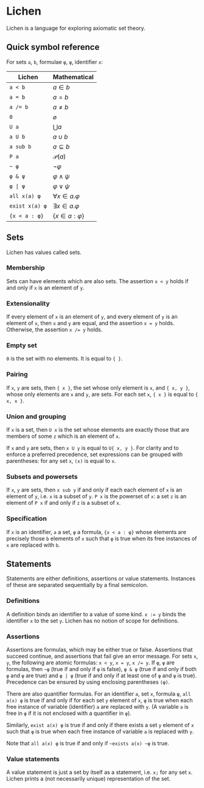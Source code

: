 # Lichen

Lichen is a language for exploring axiomatic set theory.

## Quick symbol reference

For sets `a`, `b`, formulae `φ`, `ψ`, identifier `x`:

| Lichen    | Mathematical    |
|-----------|-----------------|
| `a < b`   | $a \in b$       |
| `a = b`   | $a = b$         |
| `a /= b`  | $a \neq b$      |
| `0`       | $\varnothing$   |
| `U a`     | $\bigcup a$     |
| `a U b`   | $a \cup b$      |
| `a sub b` | $a \subseteq b$ |
| `P a`     | $\mathcal P(a)$ |
| `~ φ`     | $\lnot \varphi$ |
| `φ & ψ`   | $\varphi \land \psi$ |
| `φ \| ψ`  | $\varphi \lor \psi$ |
| `all x(a) φ` | $\forall x \in a. \varphi$ |
| `exist x(a) φ` | $\exists x \in a. \varphi$ |
| `{x < a : φ}` | $\{ x \in a : \varphi \}$ |

## Sets

Lichen has values called sets.

### Membership

Sets can have elements which are also sets. The assertion `x < y` holds if and
only if `x` is an element of `y`.

### Extensionality

If every element of `x` is an element of `y`, and every element of `y` is an
element of `x`, then `x` and `y` are equal, and the assertion `x = y` holds.
Otherwise, the assertion `x /= y` holds.

### Empty set

`0` is the set with no elements. It is equal to `{ }`.

### Pairing

If `x`, `y` are sets, then `{ x }`, the set whose only element is `x`, and
`{ x, y }`, whose only elements are `x` and `y`, are sets. For each set `x`,
`{ x }` is equal to `{ x, x }`.

### Union and grouping

If `x` is a set, then `U x` is the set whose elements are exactly those that are
members of some `z` which is an element of `x`.

If `x` and `y` are sets, then `x U y` is equal to `U{ x, y }`. For clarity and
to enforce a preferred precedence, set expressions can be grouped with
parentheses: for any set `x`, `(x)` is equal to `x`.

### Subsets and powersets

If `x`, `y` are sets, then `x sub y` if and only if each each element of `x` is
an element of `y`, i.e. `x` is a subset of `y`. `P x` is the powerset of `x`:
a set `z` is an element of `P x` if and only if `z` is a subset of `x`.

### Specification

If `x` is an identifier, `a` a set, `φ` a formula, `{x < a : φ}` whose elements
are precisely those `b` elements of `x` such that `φ` is true when its free
instances of `x` are replaced with `b`.

## Statements

Statements are either definitions, assertions or value statements. Instances of
these are separated sequentially by a final semicolon.

### Definitions

A definition binds an identifier to a value of some kind. `x := y` binds the
identifier `x` to the set `y`. Lichen has no notion of scope for definitions.

### Assertions

Assertions are formulas, which may be either true or false. Assertions that
succeed continue, and assertions that fail give an error message. For sets `x`,
`y`, the following are atomic formulas: `x < y`, `x = y`, `x /= y`. If `φ`, `ψ`
are formulas, then `~φ` (true if and only if `φ` is false), `φ & ψ` (true if and
only if both `φ` and `ψ` are true) and `φ | ψ` (true if and only if at least one
of `φ` and `ψ` is true). Precedence can be ensured by using enclosing
parentheses `(φ)`.

There are also quantifier formulas. For an identifier `a`, set `x`, formula `φ`,
`all a(x) φ` is true if and only if for each set `y` element of `x`, `φ` is true
when each free instance of variable (identifier) `a` are replaced with `y`. (A
variable `a` is free in `φ` if it is not enclosed with a quantifier in `φ`).

Similarly, `exist a(x) φ` is true if and only if there exists a set `y` element
of `x` such that `φ` is true when each free instance of variable `a` is replaced
with `y`.

Note that `all a(x) φ` is true if and only if `~exists a(x) ~φ` is true.

### Value statements

A value statement is just a set by itself as a statement, i.e. `x;` for any set
`x`. Lichen prints a (not necessarily unique) representation of the set.

